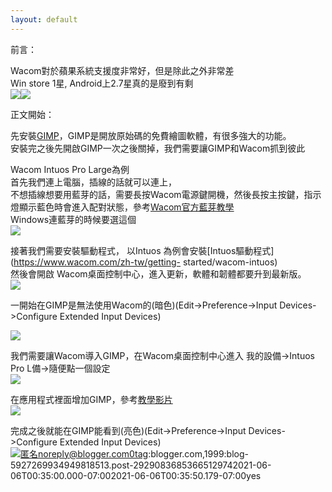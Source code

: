 ```yaml
---
layout: default
---
```

前言：  
  
Wacom對於蘋果系統支援度非常好，但是除此之外非常差  
Win store 1星, Android上2.7星真的是廢到有剩  
![](https://raw.githubusercontent.com/ArieAlchemieLich/ArieAlchemieLich.github.io/master/Images/Blogger/WacomInstall/wacom_2.7_star.PNG)![](https://raw.githubusercontent.com/ArieAlchemieLich/ArieAlchemieLich.github.io/master/Images/Blogger/WacomInstall/wacon_1_star.PNG)  
  
  
正文開始：  
  
先安裝[GIMP](https://www.gimp.org/downloads/)，GIMP是開放原始碼的免費繪圖軟體，有很多強大的功能。  
安裝完之後先開啟GIMP一次之後關掉，我們需要讓GIMP和Wacom抓到彼此  
  
  
Wacom Intuos Pro Large為例  
首先我們連上電腦，插線的話就可以連上，  
不想插線想要用藍芽的話，需要長按Wacom電源鍵開機，然後長按主按鍵，指示燈顯示藍色時會進入配對狀態，參考[Wacom官方藍芽教學](https://www.youtube.com/watch?v=8cjehwQa8Pg)  
Windows連藍芽的時候要選這個  
![](https://raw.githubusercontent.com/ArieAlchemieLich/ArieAlchemieLich.github.io/master/Images/Blogger/WacomInstall/wacom_bluetooth.PNG)  
  
接著我們需要安裝驅動程式， 以Intuos 為例會安裝[Intuos驅動程式](https://www.wacom.com/zh-tw/getting-
started/wacom-intuos)  
然後會開啟 Wacom桌面控制中心，進入更新，軟體和韌體都要升到最新版。  
![](https://raw.githubusercontent.com/ArieAlchemieLich/ArieAlchemieLich.github.io/master/Images/Blogger/WacomInstall/Wacom_Updater.PNG)  
  
一開始在GIMP是無法使用Wacom的(暗色)(Edit->Preference->Input Devices->Configure Extended
Input Devices)  
  
![](https://raw.githubusercontent.com/ArieAlchemieLich/ArieAlchemieLich.github.io/master/Images/Blogger/WacomInstall/gimp_not_found.PNG)  
  
我們需要讓Wacom導入GIMP，在Wacom桌面控制中心進入 我的設備-&gt;Intuos Pro L備-&gt;隨便點一個設定  
![](https://raw.githubusercontent.com/ArieAlchemieLich/ArieAlchemieLich.github.io/master/Images/Blogger/WacomInstall/Wacom_setting_app.PNG)  
  
在應用程式裡面增加GIMP，參考[教學影片](https://www.youtube.com/watch?v=AjyFQjP3wno)  
![](https://raw.githubusercontent.com/ArieAlchemieLich/ArieAlchemieLich.github.io/master/Images/Blogger/WacomInstall/wacom_see_gimp.PNG)  
  
完成之後就能在GIMP能看到(亮色)(Edit->Preference->Input Devices->Configure Extended Input
Devices)  
![](https://raw.githubusercontent.com/ArieAlchemieLich/ArieAlchemieLich.github.io/master/Images/Blogger/WacomInstall/GIMP_See_wacom.PNG)匿名noreply@blogger.com0tag:blogger.com,1999:blog-5927269934949818513.post-29290836853665129742021-06-06T00:35:00.000-07:002021-06-06T00:35:50.179-07:00yes

